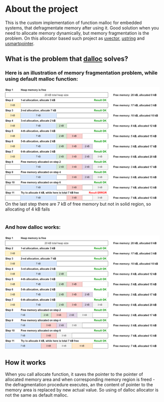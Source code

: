 # About the project
This is the custom implementation of function malloc for embedded systems, that defragmentate memory after using it. Good solution when you need to allocate memory dynamically, but memory fragmentation is the problem. On this allocator based such project as [uvector](https://github.com/SkyEng1neering/uvector), [ustring](https://github.com/SkyEng1neering/ustring) and [usmartpointer](https://github.com/SkyEng1neering/usmartpointer).

## What is the problem that [dalloc](https://github.com/SkyEng1neering/dalloc) solves?
### Here is an illustration of memory fragmentation problem, while using default malloc function:    
![this](https://github.com/SkyEng1neering/files/blob/main/default_malloc.drawio%20(1).png)
On the last step there are 7 kB of free memory but not in solid region, so allocating of 4 kB fails
<br></br>

### And how dalloc works:
![this](https://github.com/SkyEng1neering/files/blob/main/defrag_malloc.drawio.png)

## How it works
When you call allocate function, it saves the pointer to the pointer of allocated memory area and when corresponding memory region is freed - the defragmentation procedure executes, an the content of pointer to the memory area is replaced by new actual value. So using of dalloc allocator is not the same as default malloc.
